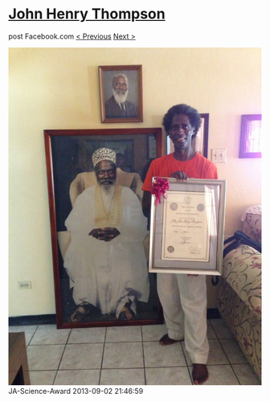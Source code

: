 # [John Henry Thompson](../README.md)
post Facebook.com
[< Previous](2013-09-02-10.md) [Next >](2013-09-02-12.md)

[![](../media/2013-09-02/JA-Science-Award.jpg)](../README.md)
JA-Science-Award
2013-09-02 21:46:59